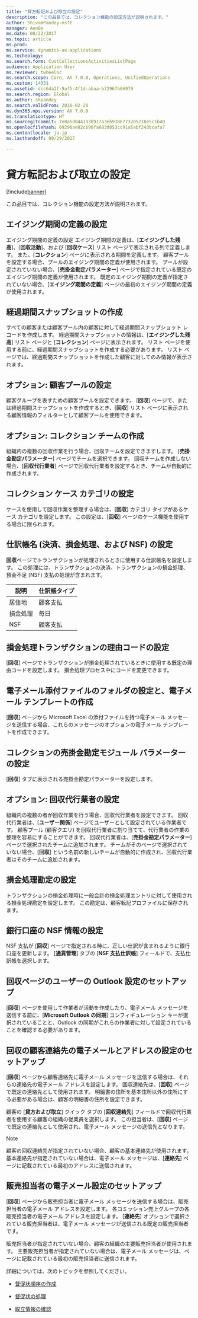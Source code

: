 ```yaml
---
title: "貸方転記および取立の設定"
description: "この品目では、コレクション機能の設定方法が説明されます。"
author: ShivamPandey-msft
manager: AnnBe
ms.date: 08/22/2017
ms.topic: article
ms.prod: 
ms.service: dynamics-ax-applications
ms.technology: 
ms.search.form: CustCollectionsActivitiesListPage
audience: Application User
ms.reviewer: twheeloc
ms.search.scope: Core, AX 7.0.0, Operations, UnifiedOperations
ms.custom: 14031
ms.assetid: dcc6da2f-9af5-4f1d-abaa-b72967b66979
ms.search.region: Global
ms.author: shpandey
ms.search.validFrom: 2016-02-28
ms.dyn365.ops.version: AX 7.0.0
ms.translationtype: HT
ms.sourcegitcommit: 7e0a5d044133b917a3eb9386773205218e5c1b40
ms.openlocfilehash: 09296ae02c690fa683d853cc91a5abf243bcafa7
ms.contentlocale: ja-jp
ms.lasthandoff: 09/29/2017

---
```


# <a name="set-up-credit-and-collections"></a>貸方転記および取立の設定

[!include[banner](../includes/banner.md)]


この品目では、コレクション機能の設定方法が説明されます。

<a name="set-up-aging-period-definitions"></a>エイジング期間の定義の設定
-------------------------------

エイジング期間の定義の設定 エイジング期間の定義は、[**エイジングした残高**]、[**回収活動**]、および [**回収ケース**] リスト ページで表示される列で定義します。 また、[**コレクション**] ページに表示される期間を定義します。 顧客プールを設定する場合、プールのエイジング期間の定義が使用されます。 プールが設定されていない場合、[**売掛金勘定パラメーター**] ページで指定されている既定のエイジング期間の定義が使用されます。 既定のエイジング期間の定義が指定されていない場合、[**エイジング期間の定義**] ページの最初のエイジング期間の定義が使用されます。

## <a name="create-an-aging-snapshot"></a>経過期間スナップショットの作成
すべての顧客または顧客プール内の顧客に対して経過期間スナップショット レコードを作成します。 経過期間スナップショットの情報は、[**エイジングした残高**] リスト ページと [**コレクション**] ページに表示されます。 リスト ページを使用する前に、経過期間スナップショットを作成する必要があります。 リスト ページでは、経過期間スナップショットを作成した顧客に対してのみ情報が表示されます。

## <a name="optional-set-up-customer-pools"></a>オプション: 顧客プールの設定
顧客グループを表すための顧客プールを設定できます。 [**回収**] ページで、または経過期間スナップショットを作成するとき、[**回収**] リスト ページに表示される顧客情報のフィルターとして顧客プールを使用できます。

## <a name="optional-create-a-collections-team"></a>オプション: コレクション チームの作成
組織内の複数の回収作業を行う場合、回収チームを設定できますします。 [**売掛金勘定パラメーター**] ページでチームを選択できます。 回収チームを作成しない場合、[**回収代行業者**] ページで回収代行業者を設定するとき、チームが自動的に作成されます。

## <a name="set-up-a-collections-case-category"></a>コレクション ケース カテゴリの設定
ケースを使用して回収作業を整理する場合は、[**回収**] カテゴリ タイプがあるケース カテゴリを設定します。 この設定は、[**回収**] ページのケース機能を使用する場合に限られます。

## <a name="set-up-journal-names-settlement-writeoff-and-nsf"></a>仕訳帳名 (決済、損金処理、および NSF) の設定
**回収**ページでトランザクションが処理されるときに使用する仕訳帳名を設定します。 この処理には、トランザクションの決済、トランザクションの損金処理、預金不足 (NSF) 支払の処理が含まれます。

| 説明 | 仕訳帳タイプ     |
|-------------|------------------|
| 居住地  | 顧客支払 |
| 損金処理   | 毎日            |
| NSF         | 顧客支払 |

## <a name="set-up-a-reason-code-for-writeoff-transactions"></a>損金処理トランザクションの理由コードの設定
[**回収**] ページでトランザクションが損金処理されているときに使用する既定の理由コードを設定します。 損金処理プロセス中にコードを変更できます。

## <a name="set-up-a-folder-for-email-attachments-and-create-email-templates"></a>電子メール添付ファイルのフォルダの設定と、電子メール テンプレートの作成
[**回収**] ページから Microsoft Excel の添付ファイルを持つ電子メール メッセージを送信する場合、これらのメッセージのオプションの電子メール テンプレートを作成できます。

## <a name="set-up-accounts-receivable-parameters-for-collections"></a>コレクションの売掛金勘定モジュール パラメーターの設定
[**回収**] タブに表示される売掛金勘定パラメーターを設定します。

## <a name="optional-set-up-collections-agents"></a>オプション: 回収代行業者の設定
組織内の複数の者が回収作業を行う場合、回収代行業者を設定できます。 回収代行業者は、[**ユーザー関係**] ページでユーザーとして設定されている作業者です。 顧客プール (顧客クエリ) を回収代行業者に割り当てて、代行業者の作業の整理を容易にすることができます。 回収代行業者は、[**売掛金勘定パラメーター**] ページで選択されたチームに追加されます。 チームがそのページで選択されていない場合、[**回収**] という名前の新しいチームが自動的に作成され、回収代行業者はそのチームに追加されます。

## <a name="set-up-a-writeoff-account"></a>損金処理勘定の設定
トランザクションの損金処理時に一般会計の損金処理エントリに対して使用される損金処理勘定を設定します。 この勘定は、顧客転記プロファイルに保存されます。

## <a name="set-up-nsf-information-for-bank-accounts"></a>銀行口座の NSF 情報の設定
NSF 支払が [**回収**] ページで指定される時に、正しい仕訳が含まれるように銀行口座を更新します。 [**通貨管理**] タブの [**NSF 支払仕訳帳**] フィールドで、支払仕訳帳を選択します。

## <a name="set-up-outlook-settings-for-users-of-the-collections-page"></a>回収ページのユーザーの Outlook 設定のセットアップ
[**回収**] ページを使用して作業者が活動を作成したり、電子メール メッセージを送信する前に、[**Microsoft Outlook の同期**] コンフィギュレーション キーが選択されていることと、Outlook の同期がこれらの作業者に対して設定されていることを確認する必要があります。

## <a name="set-up-email-and-address-settings-for-collections-customer-contacts"></a>回収の顧客連絡先の電子メールとアドレスの設定のセットアップ
[**回収**] ページから顧客連絡先に電子メール メッセージを送信する場合は、それらの連絡先の電子メール アドレスを設定します。 回収連絡先は、[**回収**] ページで既定の連絡先として使用されます。 明細書の住所を基本住所以外の住所にする必要がある場合は、顧客の明細書の住所を設定できます。 

顧客の [**貸方および取立**] クイック タブの [**回収連絡先**] フィールドで回収代行業者を使用する顧客の組織の従業員を選択します。 この担当者は、[**回収**] ページで既定の連絡先として使用され、電子メール メッセージの送信先となります。 

> [!NOTE] 
> 顧客の回収連絡先が指定されていない場合、顧客の基本連絡先が使用されます。 基本連絡先が指定されていない場合は、電子メール メッセージは、[**連絡先**] ページに記載されている最初のアドレスに送信されます。

## <a name="set-up-email-settings-for-salespeople"></a>販売担当者の電子メール設定のセットアップ
[**回収**] ページから販売担当者に電子メール メッセージを送信する場合は、販売担当者の電子メール アドレスを設定します。 各コミッション売上グループの各販売担当者の電子メール アドレスを設定します。 [**連絡先**] オプションで選択されている販売担当者は、電子メール メッセージが送信される既定の販売担当者です。 

販売担当者が指定されていない場合、顧客の組織の主要販売担当者が使用されます。 主要販売担当者が指定されていない場合は、電子メール メッセージは、ページに記載されている最初の販売担当者に送信されます。


詳細については、次のトピックを参照してください。

 - [督促状順序の作成](tasks/create-collection-letter-sequence.md)
 
 - [督促状の処理](tasks/process-collection-letters.md)
 
 - [取立情報の確認](tasks/review-collections-information.md)


